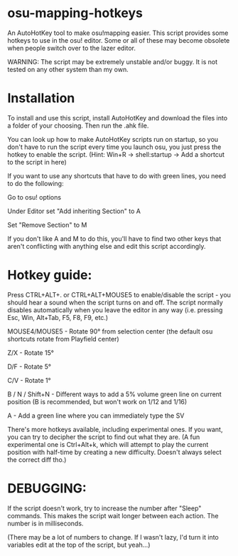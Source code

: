 # osu-mapping-hotkeys
An AutoHotKey tool to make osu!mapping easier.
This script provides some hotkeys to use in the osu! editor. Some or all of these may become obsolete when people switch over to the lazer editor.

WARNING: The script may be extremely unstable and/or buggy. It is not tested on any other system than my own.

# Installation
To install and use this script, install AutoHotKey and download the files into a folder of your choosing. Then run the .ahk file.

You can look up how to make AutoHotKey scripts run on startup, so you don't have to run the script every time you launch osu, you just press the hotkey to enable the script.
(Hint: Win+R -> shell:startup -> Add a shortcut to the script in here)

If you want to use any shortcuts that have to do with green lines, you need to do the following:

Go to osu! options

Under Editor set "Add inheriting Section" to A

Set "Remove Section" to M

If you don't like A and M to do this, you'll have to find two other keys that aren't conflicting with anything else and edit this script accordingly.

# Hotkey guide:

Press CTRL+ALT+. or CTRL+ALT+MOUSE5 to enable/disable the script - you should hear a sound when the script turns on and off.
The script normally disables automatically when you leave the editor in any way (i.e. pressing Esc, Win, Alt+Tab, F5, F8, F9, etc.)

MOUSE4/MOUSE5 - Rotate 90° from selection center (the default osu shortcuts rotate from Playfield center)

Z/X - Rotate 15°

D/F - Rotate 5°

C/V - Rotate 1°

B / N / Shift+N - Different ways to add a 5% volume green line on current position (B is recommended, but won't work on 1/12 and 1/16)

A - Add a green line where you can immediately type the SV

There's more hotkeys available, including experimental ones. If you want, you can try to decipher the script to find out what they are. 
(A fun experimental one is Ctrl+Alt+k, which will attempt to play the current position with half-time by creating a new difficulty. Doesn't always select the correct diff tho.)

# DEBUGGING:
If the script doesn't work, try to increase the number after "Sleep" commands. This makes the script wait longer between each action. The number is in milliseconds.

(There may be a lot of numbers to change. If I wasn't lazy, I'd turn it into variables edit at the top of the script, but yeah...)
